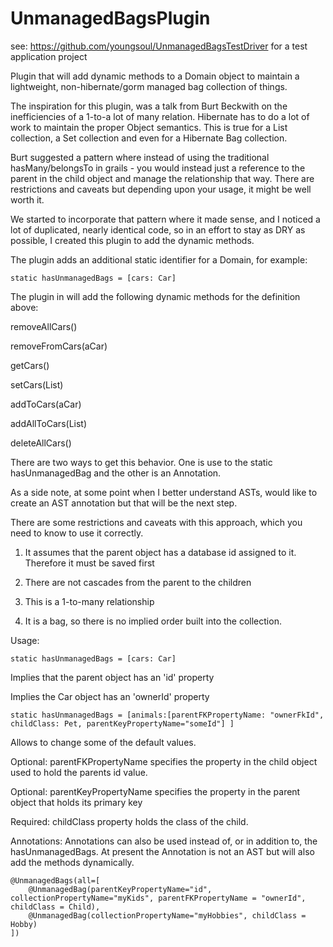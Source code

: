 UnmanagedBagsPlugin
===================

see:  https://github.com/youngsoul/UnmanagedBagsTestDriver  for a test application project

Plugin that will add dynamic methods to a Domain object to maintain a lightweight, non-hibernate/gorm managed
bag collection of things.

The inspiration for this plugin, was a talk from Burt Beckwith on the inefficiencies of a 1-to-a lot of many
relation.  Hibernate has to do a lot of work to maintain the proper Object semantics.  This is true for a List
collection, a Set collection and even for a Hibernate Bag collection.

Burt suggested a pattern where instead of using the traditional hasMany/belongsTo in grails - you would instead
just a reference to the parent in the child object and manage the relationship that way.  There are restrictions
and caveats but depending upon your usage, it might be well worth it.

We started to incorporate that pattern where it made sense, and I noticed a lot of duplicated, nearly identical code,
so in an effort to stay as DRY as possible, I created this plugin to add the dynamic methods.

The plugin adds an additional static identifier for a Domain, for example:

    static hasUnmanagedBags = [cars: Car]

The plugin in will add the following dynamic methods for the definition above:

removeAllCars()

removeFromCars(aCar)

getCars()

setCars(List<Car>)

addToCars(aCar)

addAllToCars(List<Car>)

deleteAllCars()


There are two ways to get this behavior.  One is use to the static hasUnmanagedBag and the other is an Annotation.

As a side note, at some point when I better understand ASTs, would like to create an AST annotation but that will be
the next step.

There are some restrictions and caveats with this approach, which you need to know to use it correctly.

1) It assumes that the parent object has a database id assigned to it.  Therefore it must be saved first

2) There are not cascades from the parent to the children

3) This is a 1-to-many relationship

4) It is a bag, so there is no implied order built into the collection.

Usage:

    static hasUnmanagedBags = [cars: Car]
Implies that the parent object has an 'id' property

Implies the Car object has an 'ownerId' property

    static hasUnmanagedBags = [animals:[parentFKPropertyName: "ownerFkId", childClass: Pet, parentKeyPropertyName="someId"] ]

Allows to change some of the default values.

Optional: parentFKPropertyName specifies the property in the child object used to hold the parents id value.

Optional: parentKeyPropertyName specifies the property in the parent object that holds its primary key

Required: childClass property holds the class of the child.


Annotations:
Annotations can also be used instead of, or in addition to, the hasUnmanagedBags.  At present the Annotation is not
an AST but will also add the methods dynamically.

    @UnmanagedBags(all=[
        @UnmanagedBag(parentKeyPropertyName="id", collectionPropertyName="myKids", parentFKPropertyName = "ownerId", childClass = Child),
        @UnmanagedBag(collectionPropertyName="myHobbies", childClass = Hobby)
    ])



